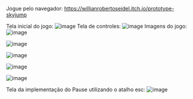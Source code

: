 Jogue pelo navegador: https://willianrobertoseidel.itch.io/prototype-skyjump

Tela inicial do jogo:
![image](https://github.com/WillianSeidel/3DprojectStudy/assets/126173353/90ead74a-4531-4eaf-9912-dbf88cc2c7a6)
Tela de controles:
![image](https://github.com/WillianSeidel/3DprojectStudy/assets/126173353/09890e10-5f6f-403b-9a65-a19039df4456)
Imagens do jogo:
![image](https://github.com/WillianSeidel/3DprojectStudy/assets/126173353/541ce9f9-364f-4986-b60d-93fa451fe555)


![image](https://github.com/WillianSeidel/3DprojectStudy/assets/126173353/ad2cff67-0160-42bc-b45c-e318b1780256)


![image](https://github.com/WillianSeidel/3DprojectStudy/assets/126173353/c25e6956-7dfa-4bb4-9257-37bd529ad35e)


![image](https://github.com/WillianSeidel/3DprojectStudy/assets/126173353/0c9dedd3-936d-4408-ba31-67c1a40be7f0)


![image](https://github.com/WillianSeidel/3DprojectStudy/assets/126173353/622dca0b-910c-46ae-a385-a7dc2b3a6976)

Tela da implementação do Pause utilizando o atalho esc:
![image](https://github.com/WillianSeidel/3DprojectStudy/assets/126173353/faefa7c1-132e-4cd1-a1a9-83f458ccffe6)
